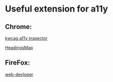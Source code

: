 

# Useful extension for a11y



## Chrome: 

[kwcag a11y inspector](https://chrome.google.com/webstore/detail/kwcag-a11y-inspector/ngcmkfaolkgkjbddhjnhgoekgaamjibo/related?hl%3Den)

[HeadingsMap](https://chrome.google.com/webstore/detail/headingsmap/flbjommegcjonpdmenkdiocclhjacmbi)

## FireFox:

[web-devloper](https://addons.mozilla.org/en-CA/firefox/addon/web-developer/)
